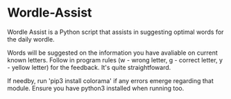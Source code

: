 # Wordle-Assist
Wordle Assist is a Python script that assists in suggesting optimal words for the daily wordle. 


Words will be suggested on the information you have avaliable on current known letters.
Follow in program rules (w - wrong letter, g - correct letter, y - yellow letter) for the feedback. It's quite straightfoward. 

If needby, run 'pip3 install colorama' if any errors emerge regarding that module. Ensure you have python3 installed when running too. 

